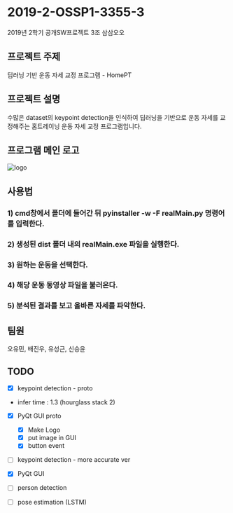 # 2019-2-OSSP1-3355-3
2019년 2학기 공개SW프로젝트 3조 삼삼오오

## 프로젝트 주제  
딥러닝 기반 운동 자세 교정 프로그램 - HomePT

## 프로젝트 설명  
수많은 dataset의 keypoint detection을 인식하여 딥러닝을 기반으로 운동 자세를 교정해주는 홈트레이닝 운동 자세 교정 프로그램입니다.

## 프로그램 메인 로고
![logo](https://user-images.githubusercontent.com/55729131/67072681-6b6f9380-f1c0-11e9-8609-adc2d611cdc5.png)

## 사용법
### 1) cmd창에서 폴더에 들어간 뒤 pyinstaller -w -F realMain.py 명령어를 입력한다.
### 2) 생성된 dist 폴더 내의 realMain.exe 파일을 실행한다.
### 3) 원하는 운동을 선택한다.
### 4) 해당 운동 동영상 파일을 불러온다.
### 5) 분석된 결과를 보고 올바른 자세를 파악한다.

## 팀원  
오유민, 배진우, 유성근, 신승윤  

## TODO
- [x] keypoint detection - proto
- infer time : 1.3 (hourglass stack 2)
- [x] PyQt GUI proto
  - [x] Make Logo
  - [x] put image in GUI
  - [x] button event
- [ ] keypoint detection - more accurate ver
- [x] PyQt GUI
- [ ] person detection
- [ ] pose estimation (LSTM)


